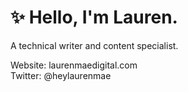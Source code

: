 
# ✨ Hello, I'm Lauren. 

A technical writer and content specialist.

Website: laurenmaedigital.com <br>
Twitter: @heylaurenmae


